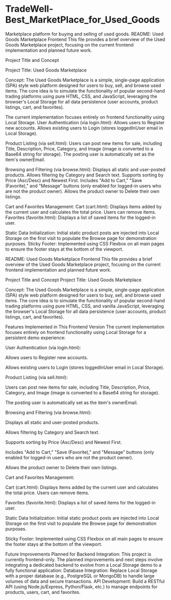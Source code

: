 # TradeWell-Best_MarketPlace_for_Used_Goods
Marketplace platform for buying and selling of used goods.
README: Used Goods Marketplace Frontend
This file provides a brief overview of the Used Goods Marketplace project, focusing on the current frontend implementation and planned future work.

Project Title and Concept

Project Title: Used Goods Marketplace

Concept: The Used Goods Marketplace is a simple, single-page application (SPA) style web platform designed for users to buy, sell, and browse used items. The core idea is to simulate the functionality of popular second-hand trading platforms using pure HTML, CSS, and JavaScript, leveraging the browser's Local Storage for all data persistence (user accounts, product listings, cart, and favorites).

The current implementation focuses entirely on frontend functionality using Local Storage.
User Authentication (via login.html):
Allows users to Register new accounts.
Allows existing users to Login (stores loggedInUser email in Local Storage).

Product Listing (via sell.html):
Users can post new items for sale, including Title, Description, Price, Category, and Image (image is converted to a Base64 string for storage).
The posting user is automatically set as the item's ownerEmail.

Browsing and Filtering (via browse.html):
Displays all static and user-posted products.
Allows filtering by Category and Search text.
Supports sorting by Price (Asc/Desc) and Newest First.
Includes "Add to Cart," "Save (Favorite)," and "Message" buttons (only enabled for logged-in users who are not the product owner).
Allows the product owner to Delete their own listings.

Cart and Favorites Management:
Cart (cart.html): Displays items added by the current user and calculates the total price. Users can remove items.
Favorites (favorite.html): Displays a list of saved items for the logged-in user.

Static Data Initialization: Initial static product posts are injected into Local Storage on the first visit to populate the Browse page for demonstration purposes.
Sticky Footer: Implemented using CSS Flexbox on all main pages to ensure the footer stays at the bottom of the viewport.

README: Used Goods Marketplace Frontend
This file provides a brief overview of the Used Goods Marketplace project, focusing on the current frontend implementation and planned future work.

Project Title and Concept
Project Title: Used Goods Marketplace

Concept: The Used Goods Marketplace is a simple, single-page application (SPA) style web platform designed for users to buy, sell, and browse used items. The core idea is to simulate the functionality of popular second-hand trading platforms using pure HTML, CSS, and vanilla JavaScript, leveraging the browser's Local Storage for all data persistence (user accounts, product listings, cart, and favorites).

Features Implemented in This Frontend Version
The current implementation focuses entirely on frontend functionality using Local Storage for a persistent demo experience:

User Authentication (via login.html):

Allows users to Register new accounts.

Allows existing users to Login (stores loggedInUser email in Local Storage).

Product Listing (via sell.html):

Users can post new items for sale, including Title, Description, Price, Category, and Image (image is converted to a Base64 string for storage).

The posting user is automatically set as the item's ownerEmail.

Browsing and Filtering (via browse.html):

Displays all static and user-posted products.

Allows filtering by Category and Search text.

Supports sorting by Price (Asc/Desc) and Newest First.

Includes "Add to Cart," "Save (Favorite)," and "Message" buttons (only enabled for logged-in users who are not the product owner).

Allows the product owner to Delete their own listings.

Cart and Favorites Management:

Cart (cart.html): Displays items added by the current user and calculates the total price. Users can remove items.

Favorites (favorite.html): Displays a list of saved items for the logged-in user.

Static Data Initialization: Initial static product posts are injected into Local Storage on the first visit to populate the Browse page for demonstration purposes.

Sticky Footer: Implemented using CSS Flexbox on all main pages to ensure the footer stays at the bottom of the viewport.

Future Improvements Planned for Backend Integration:
This project is currently frontend-only. The planned improvements and next steps involve integrating a dedicated backend to evolve from a Local Storage demo to a fully functional application:
Database Integration: Replace Local Storage with a proper database (e.g., PostgreSQL or MongoDB) to handle large volumes of data and secure transactions.
API Development: Build a RESTful API (using Node.js/Express, Python/Flask, etc.) to manage endpoints for products, users, cart, and favorites.
